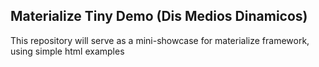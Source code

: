 ## Materialize Tiny Demo (Dis Medios Dinamicos)

This repository will serve as a mini-showcase for materialize framework, using simple html examples
